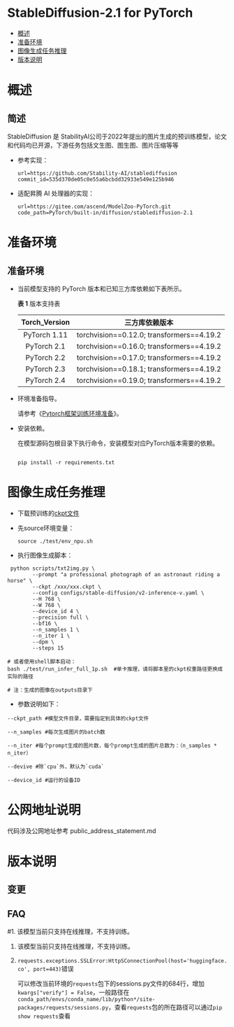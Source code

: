 # StableDiffusion-2.1 for PyTorch

-   [概述](#概述)
-   [准备环境](#准备环境)
-   [图像生成任务推理](#图像生成任务推理)
-   [版本说明](#版本说明)

# 概述

## 简述
StableDiffusion 是 StabilityAI公司于2022年提出的图片生成的预训练模型，论文和代码均已开源，下游任务包括文生图、图生图、图片压缩等等

- 参考实现：

  ```
  url=https://github.com/Stability-AI/stablediffusion 
  commit_id=535d370de05c0e55a6bcbdd32933e549e125b946
  ```

- 适配昇腾 AI 处理器的实现：

  ```
  url=https://gitee.com/ascend/ModelZoo-PyTorch.git
  code_path=PyTorch/built-in/diffusion/stablediffusion-2.1
  ```

# 准备环境

## 准备环境

- 当前模型支持的 PyTorch 版本和已知三方库依赖如下表所示。

  **表 1**  版本支持表

  | Torch_Version |              三方库依赖版本               |
  | :-----------: | :---------------------------------------: |
  | PyTorch 1.11  | torchvision==0.12.0; transformers==4.19.2 |
  | PyTorch 2.1   | torchvision==0.16.0; transformers==4.19.2 |
  | PyTorch 2.2   | torchvision==0.17.0; transformers==4.19.2 |
  | PyTorch 2.3   | torchvision==0.18.1; transformers==4.19.2 |
  | PyTorch 2.4   | torchvision==0.19.0; transformers==4.19.2 |

- 环境准备指导。

  请参考《[Pytorch框架训练环境准备](https://www.hiascend.com/document/detail/zh/ModelZoo/pytorchframework/ptes)》。
  
- 安装依赖。

  在模型源码包根目录下执行命令，安装模型对应PyTorch版本需要的依赖。
  ```
  
  pip install -r requirements.txt
  ```


# 图像生成任务推理
- 下载预训练的[ckpt文件](https://huggingface.co/stabilityai/stable-diffusion-2-1/tree/main)

- 先source环境变量：

  ```shell
  source ./test/env_npu.sh
  ```

-   执行图像生成脚本：

  ```shell
   python scripts/txt2img.py \
          --prompt "a professional photograph of an astronaut riding a horse" \
          --ckpt /xxx/xxx.ckpt \
          --config configs/stable-diffusion/v2-inference-v.yaml \
          --H 768 \
          --W 768 \
          --device_id 4 \
          --precision full \
          --bf16 \
          --n_samples 1 \
          --n_iter 1 \
          --dpm \
          --steps 15 
  
  # 或者使用shell脚本启动：
  bash ./test/run_infer_full_1p.sh  #单卡推理，请将脚本里的ckpt权重路径更换成实际的路径
  
  # 注：生成的图像在outputs目录下 
  ```

-  参数说明如下：  

  ```
  --ckpt_path #模型文件目录，需要指定到具体的ckpt文件
  
  --n_samples #每次生成图片的batch数
  
  --n_iter #每个prompt生成的图片数，每个prompt生成的图片总数为：（n_samples * n_iter）
  
  --devive #除`cpu`外，默认为`cuda`
  
  --device_id #运行的设备ID
  ```

  
# 公网地址说明

代码涉及公网地址参考 public_address_statement.md 
# 版本说明

## 变更


## FAQ

#1. 该模型当前只支持在线推理，不支持训练。
1. 该模型当前只支持在线推理，不支持训练。

2. `requests.exceptions.SSLError:HttpSConnectionPool(host='huggingface.co', port=443)`错误

   可以修改当前环境的`requests`包下的sessions.py文件的684行，增加`kwargs["verify"] = False`，一般路径在`conda_path/envs/conda_name/lib/python*/site-packages/requests/sessions.py`，查看`requests`包的所在路径可以通过`pip show requests`查看


